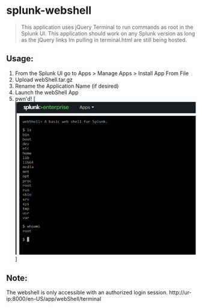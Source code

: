 # splunk-webshell

> This application uses jQuery Terminal to run commands as root in the Splunk UI. This application should work on any Splunk version as long as the jQuery links Im pulling in terminal.html are still being hosted. 

## Usage:
1. From the Splunk UI go to Apps > Manage Apps > Install App From File 
2. Upload webShell.tar.gz 
3. Rename the Application Name (if desired)
4. Launch the webShell App 
5. pwn'd! 
[<img src="image.png">]

## Note: 
The webshell is only accessible with an authorized login session. http://ur-ip:8000/en-US/app/webShell/terminal 
